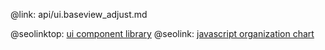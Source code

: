 @link: api/ui.baseview_adjust.md

@seolinktop: [ui component library](https://webix.com)
@seolink: [javascript organization chart](https://webix.com/widget/organogram/)